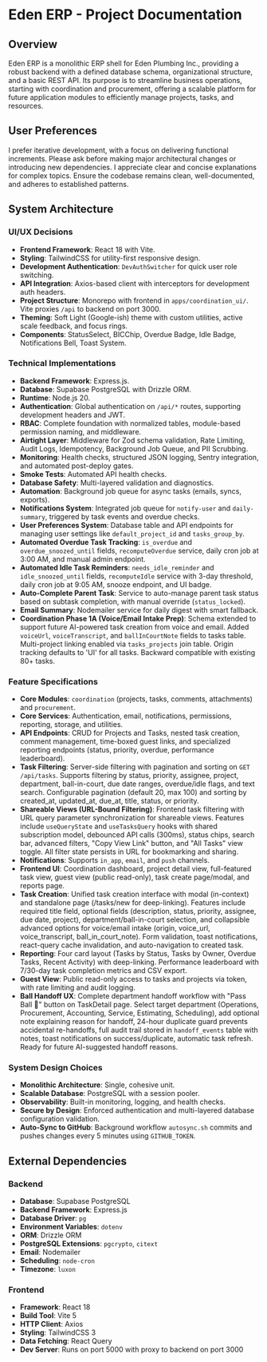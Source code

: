 # Eden ERP - Project Documentation

## Overview
Eden ERP is a monolithic ERP shell for Eden Plumbing Inc., providing a robust backend with a defined database schema, organizational structure, and a basic REST API. Its purpose is to streamline business operations, starting with coordination and procurement, offering a scalable platform for future application modules to efficiently manage projects, tasks, and resources.

## User Preferences
I prefer iterative development, with a focus on delivering functional increments. Please ask before making major architectural changes or introducing new dependencies. I appreciate clear and concise explanations for complex topics. Ensure the codebase remains clean, well-documented, and adheres to established patterns.

## System Architecture

### UI/UX Decisions
- **Frontend Framework**: React 18 with Vite.
- **Styling**: TailwindCSS for utility-first responsive design.
- **Development Authentication**: `DevAuthSwitcher` for quick user role switching.
- **API Integration**: Axios-based client with interceptors for development auth headers.
- **Project Structure**: Monorepo with frontend in `apps/coordination_ui/`. Vite proxies `/api` to backend on port 3000.
- **Theming**: Soft Light (Google-ish) theme with custom utilities, active scale feedback, and focus rings.
- **Components**: StatusSelect, BICChip, Overdue Badge, Idle Badge, Notifications Bell, Toast System.

### Technical Implementations
- **Backend Framework**: Express.js.
- **Database**: Supabase PostgreSQL with Drizzle ORM.
- **Runtime**: Node.js 20.
- **Authentication**: Global authentication on `/api/*` routes, supporting development headers and JWT.
- **RBAC**: Complete foundation with normalized tables, module-based permission naming, and middleware.
- **Airtight Layer**: Middleware for Zod schema validation, Rate Limiting, Audit Logs, Idempotency, Background Job Queue, and PII Scrubbing.
- **Monitoring**: Health checks, structured JSON logging, Sentry integration, and automated post-deploy gates.
- **Smoke Tests**: Automated API health checks.
- **Database Safety**: Multi-layered validation and diagnostics.
- **Automation**: Background job queue for async tasks (emails, syncs, exports).
- **Notifications System**: Integrated job queue for `notify-user` and `daily-summary`, triggered by task events and overdue checks.
- **User Preferences System**: Database table and API endpoints for managing user settings like `default_project_id` and `tasks_group_by`.
- **Automated Overdue Task Tracking**: `is_overdue` and `overdue_snoozed_until` fields, `recomputeOverdue` service, daily cron job at 3:00 AM, and manual admin endpoint.
- **Automated Idle Task Reminders**: `needs_idle_reminder` and `idle_snoozed_until` fields, `recomputeIdle` service with 3-day threshold, daily cron job at 9:05 AM, snooze endpoint, and UI badge.
- **Auto-Complete Parent Task**: Service to auto-manage parent task status based on subtask completion, with manual override (`status_locked`).
- **Email Summary**: Nodemailer service for daily digest with smart fallback.
- **Coordination Phase 1A (Voice/Email Intake Prep)**: Schema extended to support future AI-powered task creation from voice and email. Added `voiceUrl`, `voiceTranscript`, and `ballInCourtNote` fields to tasks table. Multi-project linking enabled via `tasks_projects` join table. Origin tracking defaults to 'UI' for all tasks. Backward compatible with existing 80+ tasks.

### Feature Specifications
- **Core Modules**: `coordination` (projects, tasks, comments, attachments) and `procurement`.
- **Core Services**: Authentication, email, notifications, permissions, reporting, storage, and utilities.
- **API Endpoints**: CRUD for Projects and Tasks, nested task creation, comment management, time-boxed guest links, and specialized reporting endpoints (status, priority, overdue, performance leaderboard).
- **Task Filtering**: Server-side filtering with pagination and sorting on `GET /api/tasks`. Supports filtering by status, priority, assignee, project, department, ball-in-court, due date ranges, overdue/idle flags, and text search. Configurable pagination (default 20, max 100) and sorting by created_at, updated_at, due_at, title, status, or priority.
- **Shareable Views (URL-Bound Filtering)**: Frontend task filtering with URL query parameter synchronization for shareable views. Features include `useQueryState` and `useTasksQuery` hooks with shared subscription model, debounced API calls (300ms), status chips, search bar, advanced filters, "Copy View Link" button, and "All Tasks" view toggle. All filter state persists in URL for bookmarking and sharing.
- **Notifications**: Supports `in_app`, `email`, and `push` channels.
- **Frontend UI**: Coordination dashboard, project detail view, full-featured task view, guest view (public read-only), task create page/modal, and reports page.
- **Task Creation**: Unified task creation interface with modal (in-context) and standalone page (/tasks/new for deep-linking). Features include required title field, optional fields (description, status, priority, assignee, due date, project), department/ball-in-court selection, and collapsible advanced options for voice/email intake (origin, voice_url, voice_transcript, ball_in_court_note). Form validation, toast notifications, react-query cache invalidation, and auto-navigation to created task.
- **Reporting**: Four card layout (Tasks by Status, Tasks by Owner, Overdue Tasks, Recent Activity) with deep-linking. Performance leaderboard with 7/30-day task completion metrics and CSV export.
- **Guest View**: Public read-only access to tasks and projects via token, with rate limiting and audit logging.
- **Ball Handoff UX**: Complete department handoff workflow with "Pass Ball 🏀" button on TaskDetail page. Select target department (Operations, Procurement, Accounting, Service, Estimating, Scheduling), add optional note explaining reason for handoff, 24-hour duplicate guard prevents accidental re-handoffs, full audit trail stored in `handoff_events` table with notes, toast notifications on success/duplicate, automatic task refresh. Ready for future AI-suggested handoff reasons.

### System Design Choices
- **Monolithic Architecture**: Single, cohesive unit.
- **Scalable Database**: PostgreSQL with a session pooler.
- **Observability**: Built-in monitoring, logging, and health checks.
- **Secure by Design**: Enforced authentication and multi-layered database configuration validation.
- **Auto-Sync to GitHub**: Background workflow `autosync.sh` commits and pushes changes every 5 minutes using `GITHUB_TOKEN`.

## External Dependencies
### Backend
- **Database**: Supabase PostgreSQL
- **Backend Framework**: Express.js
- **Database Driver**: `pg`
- **Environment Variables**: `dotenv`
- **ORM**: Drizzle ORM
- **PostgreSQL Extensions**: `pgcrypto`, `citext`
- **Email**: Nodemailer
- **Scheduling**: `node-cron`
- **Timezone**: `luxon`

### Frontend
- **Framework**: React 18
- **Build Tool**: Vite 5
- **HTTP Client**: Axios
- **Styling**: TailwindCSS 3
- **Data Fetching**: React Query
- **Dev Server**: Runs on port 5000 with proxy to backend on port 3000